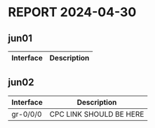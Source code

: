 # REPORT 2024-04-30


## jun01

| Interface | Description |
| --------- | ----------- |

## jun02

| Interface | Description |
| --------- | ----------- |
|gr-0/0/0|CPC LINK SHOULD BE HERE|

